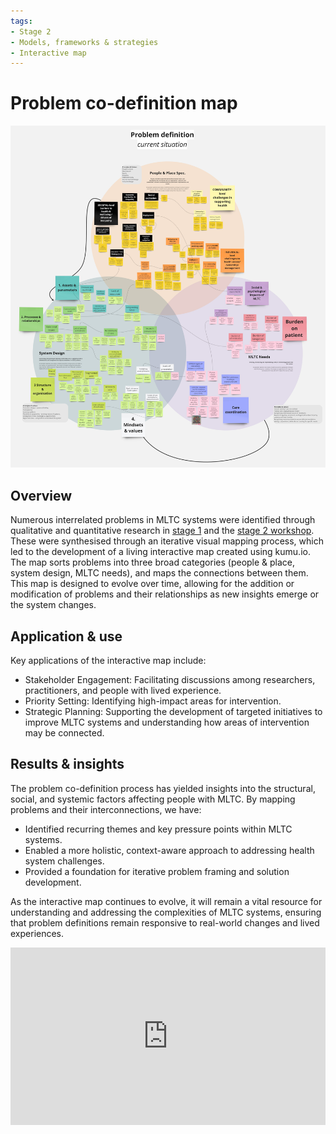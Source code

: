 ```yaml
---
tags:
- Stage 2
- Models, frameworks & strategies
- Interactive map
---
```


# Problem co-definition map

![definition mapping](../assets/definition-venn.jpg)

## Overview
Numerous interrelated problems in MLTC systems were identified through qualitative and quantitative research in [stage 1](../about-systematic/development-stage.md) and the [stage 2 workshop](../about-systematic/development-stage.md#stage-2). These were synthesised through an iterative visual mapping process, which led to the development of a living interactive map created using kumu.io. The map sorts problems into three broad categories (people & place, system design, MLTC needs), and maps the connections between them. This map is designed to evolve over time, allowing for the addition or modification of problems and their relationships as new insights emerge or the system changes.

## Application & use 
Key applications of the interactive map include:

- Stakeholder Engagement: Facilitating discussions among researchers, practitioners, and people with lived experience.
- Priority Setting: Identifying high-impact areas for intervention.
- Strategic Planning: Supporting the development of targeted initiatives to improve MLTC systems and understanding how areas of intervention may be connected.

## Results & insights

The problem co-definition process has yielded insights into the structural, social, and systemic factors affecting people with MLTC. By mapping problems and their interconnections, we have:

- Identified recurring themes and key pressure points within MLTC systems.
- Enabled a more holistic, context-aware approach to addressing health system challenges.
- Provided a foundation for iterative problem framing and solution development.

As the interactive map continues to evolve, it will remain a vital resource for understanding and addressing the complexities of MLTC systems, ensuring that problem definitions remain responsive to real-world changes and lived experiences.


<div>
  <div style="position:relative;padding-top:56.25%;">
    <iframe src="https://embed.kumu.io/e6e69a73592d0feb814544af0a523e68" frameborder="0" allowfullscreen style="position:absolute;top:0;left:0;width:100%;height:100%;"></iframe>
  </div>
</div>

